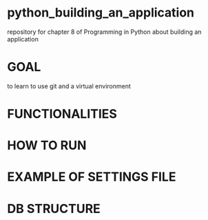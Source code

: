 # python_building_an_application
repository for chapter 8 of Programming in Python about building an application

# GOAL
to learn to use git and a virtual environment

# FUNCTIONALITIES

# HOW TO RUN

# EXAMPLE OF SETTINGS FILE

# DB STRUCTURE

